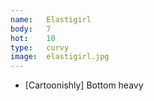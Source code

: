 ```yaml
---
name:	Elastigirl
body:	7
hot:	10
type:	curvy
image:	elastigirl.jpg
---
```

* [Cartoonishly] Bottom heavy
